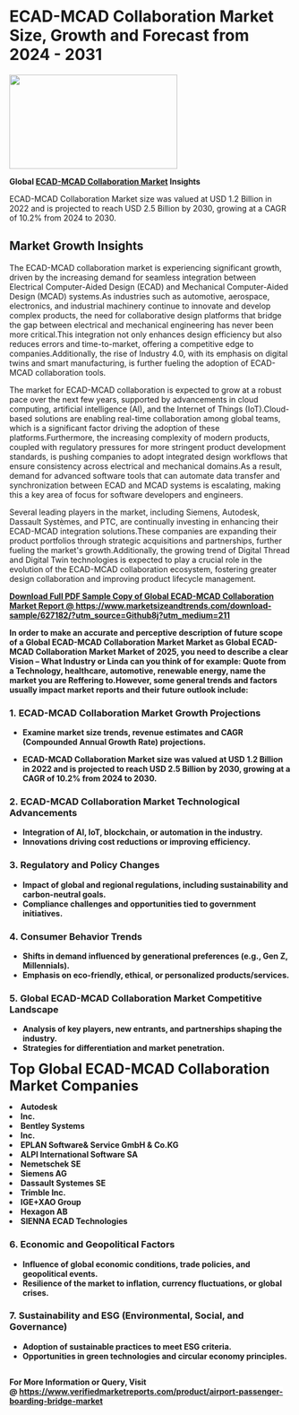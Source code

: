 <H1>ECAD-MCAD Collaboration Market Size, Growth and Forecast from 2024 - 2031</H1><img class="aligncenter size-medium wp-image-584254" src="https://thirdeyenews.in/wp-content/uploads/2024/09/Global-Market-Research-300x168.jpeg" alt="" width="300" height="168" /><p><strong>Global&nbsp;<a href="https://www.marketsizeandtrends.com/download-sample/627182/?utm_source=Github8j?utm_medium=211">ECAD-MCAD Collaboration Market</a> Insights</strong></p><p>ECAD-MCAD Collaboration Market size was valued at USD 1.2 Billion in 2022 and is projected to reach USD 2.5 Billion by 2030, growing at a CAGR of 10.2% from 2024 to 2030.</p><p><h2>Market Growth Insights</h2> <p>The ECAD-MCAD collaboration market is experiencing significant growth, driven by the increasing demand for seamless integration between Electrical Computer-Aided Design (ECAD) and Mechanical Computer-Aided Design (MCAD) systems.As industries such as automotive, aerospace, electronics, and industrial machinery continue to innovate and develop complex products, the need for collaborative design platforms that bridge the gap between electrical and mechanical engineering has never been more critical.This integration not only enhances design efficiency but also reduces errors and time-to-market, offering a competitive edge to companies.Additionally, the rise of Industry 4.0, with its emphasis on digital twins and smart manufacturing, is further fueling the adoption of ECAD-MCAD collaboration tools.</p> <p><strong><a href="#"></a></strong></p> <p>The market for ECAD-MCAD collaboration is expected to grow at a robust pace over the next few years, supported by advancements in cloud computing, artificial intelligence (AI), and the Internet of Things (IoT).Cloud-based solutions are enabling real-time collaboration among global teams, which is a significant factor driving the adoption of these platforms.Furthermore, the increasing complexity of modern products, coupled with regulatory pressures for more stringent product development standards, is pushing companies to adopt integrated design workflows that ensure consistency across electrical and mechanical domains.As a result, demand for advanced software tools that can automate data transfer and synchronization between ECAD and MCAD systems is escalating, making this a key area of focus for software developers and engineers.</p> <p>Several leading players in the market, including Siemens, Autodesk, Dassault Systèmes, and PTC, are continually investing in enhancing their ECAD-MCAD integration solutions.These companies are expanding their product portfolios through strategic acquisitions and partnerships, further fueling the market's growth.Additionally, the growing trend of Digital Thread and Digital Twin technologies is expected to play a crucial role in the evolution of the ECAD-MCAD collaboration ecosystem, fostering greater design collaboration and improving product lifecycle management.</p> <p><strong><a href="#"></p><p><span class=""><strong>Download Full PDF Sample Copy of Global ECAD-MCAD Collaboration Market Report</strong> @ <a href="https://www.marketsizeandtrends.com/download-sample/627182/?utm_source=Github8j?utm_medium=211" target="_blank">https://www.marketsizeandtrends.com/download-sample/627182/?utm_source=Github8j?utm_medium=211</a></span></p><p>In order to make an accurate and perceptive description of future scope of a Global&nbsp;ECAD-MCAD Collaboration Market Market as Global&nbsp;ECAD-MCAD Collaboration Market Market of 2025, you need to describe a clear Vision &ndash; What Industry or Linda can you think of for example: Quote from a Technology, healthcare, automotive, renewable energy, name the market you are Reffering to.However, some general trends and factors usually impact market reports and their future outlook include:</p><h3>1.&nbsp;<strong>ECAD-MCAD Collaboration Market Growth Projections</strong></h3><ul><li>Examine market size trends, revenue estimates and CAGR (Compounded Annual Growth Rate) projections.</li><li><p>ECAD-MCAD Collaboration Market size was valued at USD 1.2 Billion in 2022 and is projected to reach USD 2.5 Billion by 2030, growing at a CAGR of 10.2% from 2024 to 2030.</p></li></ul><h3>2.&nbsp;<strong>ECAD-MCAD Collaboration Market Technological Advancements</strong></h3><ul><li>Integration of AI, IoT, blockchain, or automation in the industry.</li><li>Innovations driving cost reductions or improving efficiency.</li></ul><h3>3.&nbsp;<strong>Regulatory and Policy Changes</strong></h3><ul><li>Impact of global and regional regulations, including sustainability and carbon-neutral goals.</li><li>Compliance challenges and opportunities tied to government initiatives.</li></ul><h3>4.&nbsp;<strong>Consumer Behavior Trends</strong></h3><ul><li>Shifts in demand influenced by generational preferences (e.g., Gen Z, Millennials).</li><li>Emphasis on eco-friendly, ethical, or personalized products/services.</li></ul><h3>5.&nbsp;<strong>Global ECAD-MCAD Collaboration Market Competitive Landscape</strong></h3><ul><li>Analysis of key players, new entrants, and partnerships shaping the industry.</li><li>Strategies for differentiation and market penetration.</li></ul><p data-pm-slice="1 1 []"><span style="color: inherit; font-family: inherit; font-size: 25px;">Top Global ECAD-MCAD Collaboration Market Companies</span></p><div class="" data-test-id=""><p><li>Autodesk</li><li> Inc.</li><li> Bentley Systems</li><li> Inc.</li><li> EPLAN Software& Service GmbH & Co.KG</li><li> ALPI International Software SA</li><li> Nemetschek SE</li><li> Siemens AG</li><li> Dassault Systemes SE</li><li> Trimble Inc.</li><li> IGE+XAO Group</li><li> Hexagon AB</li><li> SIENNA ECAD Technologies</li></p></div><h3>6.&nbsp;<strong>Economic and Geopolitical Factors</strong></h3><ul><li>Influence of global economic conditions, trade policies, and geopolitical events.</li><li>Resilience of the market to inflation, currency fluctuations, or global crises.</li></ul><h3>7.&nbsp;<strong>Sustainability and ESG (Environmental, Social, and Governance)</strong></h3><ul><li>Adoption of sustainable practices to meet ESG criteria.</li><li>Opportunities in green technologies and circular economy principles.</li></ul><h2><strong style="font-size: 14px;">For More Information or Query, Visit @&nbsp;</strong><a style="background-color: #ffffff; font-size: 14px;" href="https://www.marketsizeandtrends.com/report/ecad-mcad-collaboration-market/" target="_blank">https://www.verifiedmarketreports.com/product/airport-passenger-boarding-bridge-market</a></h2>